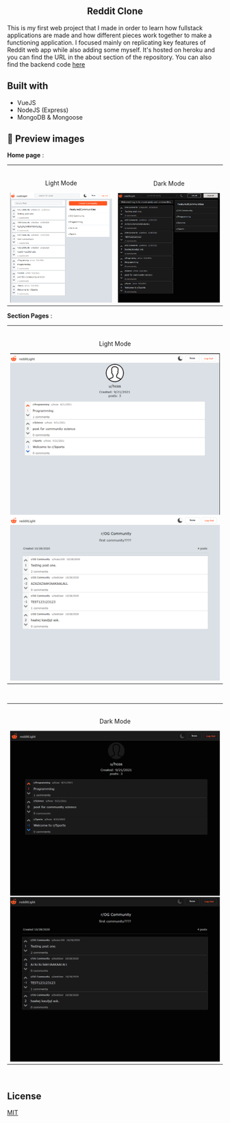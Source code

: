 <h2 align="center" font-size=100>
  <strong>Reddit Clone</strong>
</h2>
This is my first web project that I made in order to learn how fullstack applications are made and how different pieces work together to make a functioning application. I focused mainly on replicating key features of Reddit web app while also adding some myself. It's hosted on heroku and you can find the URL in the about section of the repository. You can also find the backend code <a href="https://github.com/HrvojeCosic/Reddit-clone-api">here</a>

## Built with
- VueJS
- NodeJS (Express)
- MongoDB & Mongoose

## 📸 Preview images

**Home page** : <br/>
<table width="100%"> 
<tr>
<td width="50%">      
&nbsp; 
<br>
<p align="center">
  Light Mode
</p>
<img src="https://github.com/HrvojeCosic/Reddit-clone-frontend/blob/master/src/assets/previewImages/homepage-lightmode (loggedin).png?raw=true">
</td> 
<td width="50%">
<br>
<p align="center">
Dark Mode
</p>
<img src="https://github.com/HrvojeCosic/Reddit-clone-frontend/blob/master/src/assets/previewImages/homepage-darkmode.png?raw=true">  
</td>
</table>

**Section Pages** : <br/>
<table width="100%"> 
<tr>
<td width="50%">
&nbsp; 
<br>
<p align="center">
  Light Mode
</p>
<img src="https://github.com/HrvojeCosic/Reddit-clone-frontend/blob/master/src/assets/previewImages/profilepage-lightmode.png?raw=true">
<img src="https://github.com/HrvojeCosic/Reddit-clone-frontend/blob/master/src/assets/previewImages/community-lightmode.png?raw=true">
</td>
</table> 
<!-- i will upload the Dark Mode screenshots soon !-->
<br/>

<table width="100%"> 
<tr>
<td width="50%">
&nbsp; 
<br>
<p align="center">
  Dark Mode
</p>
<img src="https://github.com/HrvojeCosic/Reddit-clone-frontend/blob/master/src/assets/previewImages/profilepage-darkmode.png?raw=true">
<img src="https://github.com/HrvojeCosic/Reddit-clone-frontend/blob/master/src/assets/previewImages/community-darkmode.png?raw=true">
</td>
</table> 
<!-- i will upload the Dark Mode screenshots soon !-->
<br/>



## License
[MIT](https://choosealicense.com/licenses/mit/)
